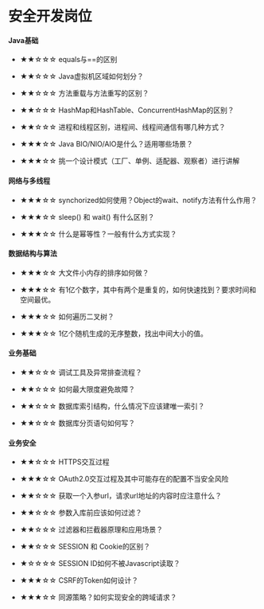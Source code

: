# 安全开发岗位

#### Java基础

- ★★☆☆☆ equals与==的区别

- ★★☆☆☆ Java虚拟机区域如何划分？

- ★★☆☆☆ 方法重载与方法重写的区别？

- ★★☆☆☆ HashMap和HashTable、ConcurrentHashMap的区别？

- ★★☆☆☆ 进程和线程区别，进程间、线程间通信有哪几种方式？

- ★★★☆☆ Java BIO/NIO/AIO是什么？适用哪些场景？

- ★★★☆☆ 挑一个设计模式（工厂、单例、适配器、观察者）进行讲解

#### 网络与多线程

- ★★★☆☆ synchorized如何使用？Object的wait、notify方法有什么作用？

- ★★★☆☆ sleep() 和 wait() 有什么区别？

- ★★★☆☆ 什么是幂等性？一般有什么方式实现？

#### 数据结构与算法

- ★★★☆☆ 大文件小内存的排序如何做？

- ★★★☆☆ 有1亿个数字，其中有两个是重复的，如何快速找到？要求时间和空间最优。

- ★★★☆☆ 如何遍历二叉树？

- ★★★☆☆ 1亿个随机生成的无序整数，找出中间大小的值。

#### 业务基础

- ★★☆☆☆ 调试工具及异常排查流程？

- ★★☆☆☆ 如何最大限度避免故障？

- ★★☆☆☆ 数据库索引结构，什么情况下应该建唯一索引？

- ★★☆☆☆ 数据库分页语句如何写？

#### 业务安全

- ★★☆☆☆ HTTPS交互过程

- ★★★☆☆ OAuth2.0交互过程及其中可能存在的配置不当安全风险

- ★★☆☆☆ 获取一个入参url，请求url地址的内容时应注意什么？

- ★★☆☆☆ 参数入库前应该如何过滤？

- ★★☆☆☆ 过滤器和拦截器原理和应用场景？

- ★★☆☆☆ SESSION 和 Cookie的区别？

- ★☆☆☆☆ SESSION ID如何不被Javascript读取？

- ★★★☆☆ CSRF的Token如何设计？

- ★★★☆☆ 同源策略？如何实现安全的跨域请求？
